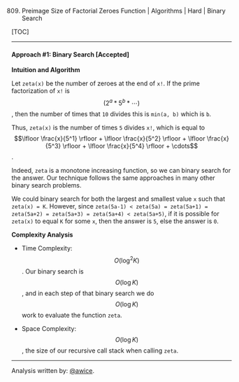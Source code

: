 809. Preimage Size of Factorial Zeroes Function | Algorithms | Hard | Binary Search

[TOC]

---
#### Approach #1: Binary Search [Accepted]

**Intuition and Algorithm**

Let `zeta(x)` be the number of zeroes at the end of `x!`.  If the prime factorization of `x!` is $$(2^a * 5^b * \cdots )$$, then the number of times that `10` divides this is `min(a, b)` which is `b`.

Thus, `zeta(x)` is the number of times `5` divides `x!`, which is equal to $$\lfloor \frac{x}{5^1} \rfloor + \lfloor \frac{x}{5^2} \rfloor + \lfloor \frac{x}{5^3} \rfloor + \lfloor \frac{x}{5^4} \rfloor + \cdots$$.

Indeed, `zeta` is a monotone increasing function, so we can binary search for the answer.  Our technique follows the same approaches in many other binary search problems.

We could binary search for both the largest and smallest value `x` such that `zeta(x) = K`.  However, since `zeta(5a-1) < zeta(5a) = zeta(5a+1) = zeta(5a+2) = zeta(5a+3) = zeta(5a+4) < zeta(5a+5)`, if it is possible for `zeta(x)` to equal `K` for some `x`, then the answer is `5`, else the answer is `0`.



**Complexity Analysis**

* Time Complexity:  $$O(\log^2 K)$$.  Our binary search is $$O(\log K)$$, and in each step of that binary search we do $$O(\log K)$$ work to evaluate the function `zeta`.

* Space Complexity: $$O(\log K)$$, the size of our recursive call stack when calling `zeta`.

---

Analysis written by: [@awice](https://leetcode.com/awice).
